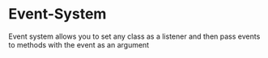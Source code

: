Event-System
============

Event system allows you to set any class as a listener and then pass events to methods with the event as an argument
